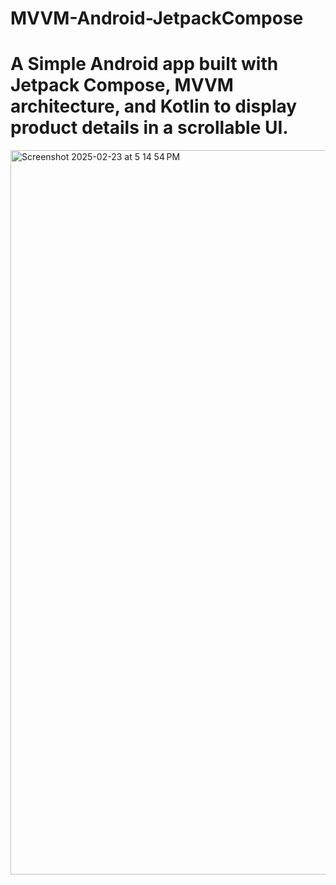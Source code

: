 # MVVM-Android-JetpackCompose
# A Simple Android app built with Jetpack Compose, MVVM architecture, and Kotlin to display product details in a scrollable UI.

<img width="1159" alt="Screenshot 2025-02-23 at 5 14 54 PM" src="https://github.com/user-attachments/assets/236e9644-332f-4ca0-9e11-44e7c2c45826" />

